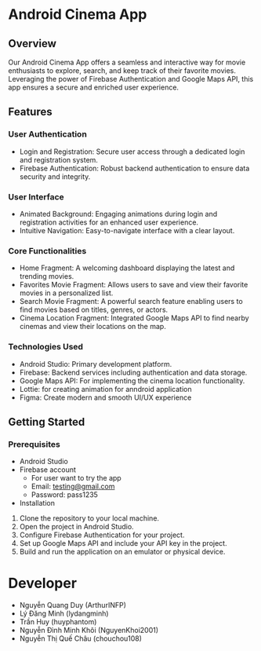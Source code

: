 # Android Cinema App
## Overview
Our Android Cinema App offers a seamless and interactive way for movie enthusiasts to explore, search, and keep track of their favorite movies. Leveraging the power of Firebase Authentication and Google Maps API, this app ensures a secure and enriched user experience.

## Features
### User Authentication
* Login and Registration: Secure user access through a dedicated login and registration system.
* Firebase Authentication: Robust backend authentication to ensure data security and integrity.
### User Interface
* Animated Background: Engaging animations during login and registration activities for an enhanced user experience.
* Intuitive Navigation: Easy-to-navigate interface with a clear layout.
### Core Functionalities
* Home Fragment: A welcoming dashboard displaying the latest and trending movies.
* Favorites Movie Fragment: Allows users to save and view their favorite movies in a personalized list.
* Search Movie Fragment: A powerful search feature enabling users to find movies based on titles, genres, or actors.
* Cinema Location Fragment: Integrated Google Maps API to find nearby cinemas and view their locations on the map.
### Technologies Used
* Android Studio: Primary development platform.
* Firebase: Backend services including authentication and data storage.
* Google Maps API: For implementing the cinema location functionality.
* Lottie: for creating animation for anndroid application
* Figma: Create modern and smooth UI/UX experience
## Getting Started
### Prerequisites
* Android Studio
* Firebase account
  - For user want to try the app
  - Email: testing@gmail.com
  - Password: pass1235
* Installation
1. Clone the repository to your local machine.
2. Open the project in Android Studio.
3. Configure Firebase Authentication for your project.
4. Set up Google Maps API and include your API key in the project.
5. Build and run the application on an emulator or physical device.
# Developer
* Nguyễn Quang Duy (ArthurINFP)
* Lý Đăng Minh (lydangminh)
* Trần Huy (huyphantom)
* Nguyễn Đình Minh Khôi (NguyenKhoi2001)
* Nguyễn Thị Quế Châu (chouchou108)

